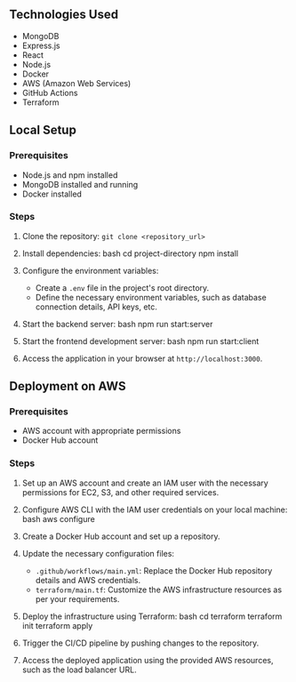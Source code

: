 ## Technologies Used
- MongoDB
- Express.js
- React
- Node.js
- Docker
- AWS (Amazon Web Services)
- GitHub Actions
- Terraform

## Local Setup

### Prerequisites
- Node.js and npm installed
- MongoDB installed and running
- Docker installed

### Steps
1. Clone the repository: `git clone <repository_url>`
2. Install dependencies:
   bash
   cd project-directory
   npm install
   
3. Configure the environment variables:
   - Create a `.env` file in the project's root directory.
   - Define the necessary environment variables, such as database connection details, API keys, etc.

4. Start the backend server:
   bash
   npm run start:server
   

5. Start the frontend development server:
   bash
   npm run start:client
   

6. Access the application in your browser at `http://localhost:3000`.

## Deployment on AWS

### Prerequisites
- AWS account with appropriate permissions
- Docker Hub account

### Steps

1. Set up an AWS account and create an IAM user with the necessary permissions for EC2, S3, and other required services.

2. Configure AWS CLI with the IAM user credentials on your local machine:
   bash
   aws configure
   

3. Create a Docker Hub account and set up a repository.

4. Update the necessary configuration files:
   - `.github/workflows/main.yml`: Replace the Docker Hub repository details and AWS credentials.
   - `terraform/main.tf`: Customize the AWS infrastructure resources as per your requirements.

5. Deploy the infrastructure using Terraform:
   bash
   cd terraform
   terraform init
   terraform apply
   

6. Trigger the CI/CD pipeline by pushing changes to the repository.

7. Access the deployed application using the provided AWS resources, such as the load balancer URL.

